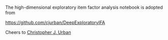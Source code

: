 The high-dimensional exploratory item factor analysis notebook is adopted from

https://github.com/cjurban/DeepExploratoryIFA

Cheers to <a href="https://scholar.google.com/citations?user=Q3glDmMAAAAJ&hl=en" target="_blank">Christopher J. Urban</a>